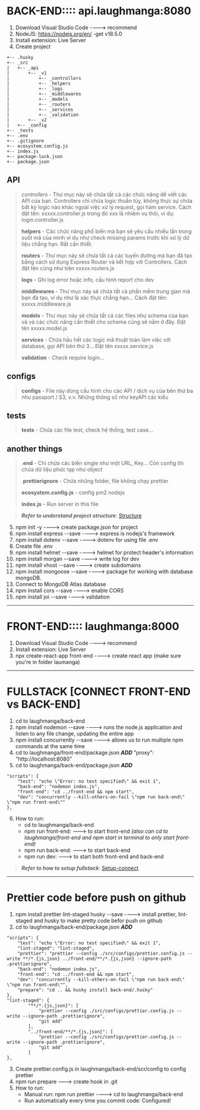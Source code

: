 # **BACK-END:::: api.laughmanga:8080**

1. Download Visual Studio Code              \----> recommend
2. NodeJS: https://nodejs.org/en/ -get v18.5.0
3. Install extension: Live Server
4. Create project
```
+-- .husky
+-- _src
|   +-- _api
|       +-- _v1
|           +-- _controllers
|           +-- _helpers
|           +-- _logs
|           +-- _middlewares
|           +-- _models
|           +-- _routers
|           +-- _services
|           +-- _validation
|       +-- _v2
|   +-- _config
+-- _tests
+-- .env
+-- .gitignore
+-- ecosystem.config.js
+-- index.js
+-- package-lock.json
+-- package.json
```

## **API**
> *controllers* - Thư mục này sẽ chứa tất cả các chức năng dể viết các API của bạn. Controllers chỉ chứa logic thuần túy, không thực sự chứa bất kỳ logic nào khác ngoài việc xử lý request, gọi hàm service. Cách đặt tên: xxxxx.controller.js trong đó xxx là nhiệm vụ thôi, ví dụ: login.controller.js
>
> **helpers** - Các chức năng phổ biến mà bạn sẽ yêu cầu nhiều lần trong suốt mã của mình ví dụ như check missing params trước khi xử lý dữ liệu chẳng hạn. Rất cần thiết. 
>
> **routers** - Thư mục này sẽ chứa tất cả các tuyến đường mà bạn đã tạo bằng cách sử dụng Express Router và kết hợp với Controllers. Cách đặt tên cũng như trên xxxxx.routers.js 
>
> **logs** - Ghi log error hoặc info, cấu hình report cho dev
>
> **middlewares** - Thư mục này sẽ chứa tất cả phần mềm trung gian mà bạn đã tạo, ví dụ như là xác thực chẳng hạn... Cách đặt tên: xxxxx.middleware.js
>
> **models** - Thư mục này sẽ chứa tất cả các files như schema của bạn và và các chức năng cần thiết cho schema cũng sẽ nằm ở đây. Đặt tên xxxxx.model.js
>
> **services** - Chứa hầu hết các logic mã thuật toán làm việc với database, gọi API bên thứ 3....Đặt tên xxxxx.service.js
>
> **validation** - Check require login...

## **configs**
> **configs** - File này dùng cấu hình cho các API / dịch vụ của bên thứ ba như passport / S3, v.v. Những thông số như keyAPI các kiểu

## **tests**
> **tests** - Chứa các file test, check hệ thống, test case...

## **another things**
> .**end** - Chỉ chứa các biến single như một URL, Key... Còn config thì chứa dữ liệu phức tạp như object
>
> .**prettierignore** - Chứa những folder, file không chạy prettier
>
> **ecosystem.config.js** - config pm2 nodejs
>
> **index.js** - Run server in this file


> ***Refer to understand project structure***: [Structure](https://www.coreycleary.me/project-structure-for-an-express-rest-api-when-there-is-no-standard-way?zarsrc=33&utm_source=zalo&utm_medium=zalo&utm_campaign=zalo)
    

5. npm init -y                              \----> create package.json for project
6. npm install express --save               \----> express is nodejs's framework 
7. npm install dotenv --save                \----> dotenv for using file .env
8. Create file .env
9. npm install helmet --save                \----> helmet for protect header's information
10. npm install morgan --save               \----> write log for dev
11. npm install vhost --save                \----> create subdomains
12. npm install mongoose --save             \----> package for working with database mongoDB.
13. Connect to MongoDB Atlas database       
14. npm install cors --save                 \----> enable CORS
15. npm install joi --save                  \----> validation

***
# **FRONT-END:::: laughmanga:8000**

1. Download Visual Studio Code              \----> recommend
2. Install extension: Live Server
3. npx create-react-app front-end           \----> create react app (make sure you're in folder laumanga)

***
# **FULLSTACK [CONNECT FRONT-END vs BACK-END]**

1. cd to laughmanga/back-end
2. npm install nodemon --save               \----> runs the node.js application and listen to any file change, updating the entire app
3. npm install concurrently --save          \----> allows us to run multiple npm commands at the same time
4. cd to laughmanga/front-end/package.json
    ***ADD***
        "proxy": "http://localhost:8080"
5. cd to laughmanga/back-end/package.json
***ADD***
```
"scripts": {
    "test": "echo \"Error: no test specified\" && exit 1",
    "back-end": "nodemon index.js",
    "front-end": "cd ../front-end && npm start",
    "dev": "concurrently --kill-others-on-fail \"npm run back-end\" \"npm run front-end\""
},
```
6. How to run:
    - cd to laughmanga/back-end
    - npm run front-end: ---> to start front-end *(also can cd to laughmanga/front-end and npm start in terminal to only start front-end)*
    - npm run back-end: ---> to start back-end
    - npm run dev: ---> to start both front-end and back-end

> ***Refer to how to setup fullstack***: [Setup-connect](https://dev.to/pacheco/my-fullstack-setup-node-js-react-js-and-mongodb-2a4k?zarsrc=410&utm_source=zalo&utm_medium=zalo&utm_campaign=zalo)

***
# **Prettier code before push on github**
1. npm install prettier lint-staged husky --save     \----> install prettier, lint-staged and husky to make pretty code befor push on github
2. cd to laughmanga/back-end/package.json
***ADD***
```
"scripts": {
    "test": "echo \"Error: no test specified\" && exit 1",
    "lint-staged": "lint-staged",
    "prettier": "prettier --config ./src/configs/prettier.config.js --write **/*.{js,json} ../front-end/**/*.{js,json} --ignore-path .prettierignore",
    "back-end": "nodemon index.js",
    "front-end": "cd ../front-end && npm start",
    "dev": "concurrently --kill-others-on-fail \"npm run back-end\" \"npm run front-end\"",
    "prepare": "cd .. && husky install back-end/.husky"
},
"lint-staged": {
        "**/*.{js,json}": [
            "prettier --config ./src/configs/prettier.config.js --write --ignore-path .prettierignore",
            "git add"
        ],
        "../front-end/**/*.{js,json}": [
            "prettier --config ./src/configs/prettier.config.js --write --ignore-path .prettierignore",
            "git add"
        ]
},
```
3. Create prettier.config.js in laughmanga/back-end/scr/config to config prettier
4. npm run prepare \---> create hook in .git 
5. How to run:
    - Manual run: npm run prettier                                   \----> cd to laughmanga/back-end
    - Run automatically every time you commit code: Configured!